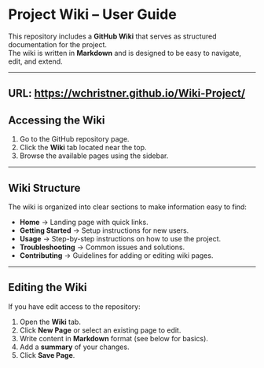 #  Project Wiki – User Guide

This repository includes a **GitHub Wiki** that serves as structured documentation for the project.  
The wiki is written in **Markdown** and is designed to be easy to navigate, edit, and extend.

---
URL: https://wchristner.github.io/Wiki-Project/
---

##  Accessing the Wiki
1. Go to the GitHub repository page.  
2. Click the **Wiki** tab located near the top.  
3. Browse the available pages using the sidebar.  

---

##  Wiki Structure
The wiki is organized into clear sections to make information easy to find:

- **Home** → Landing page with quick links.  
- **Getting Started** → Setup instructions for new users.  
- **Usage** → Step-by-step instructions on how to use the project.  
- **Troubleshooting** → Common issues and solutions.  
- **Contributing** → Guidelines for adding or editing wiki pages.  

---

##  Editing the Wiki
If you have edit access to the repository:

1. Open the **Wiki** tab.  
2. Click **New Page** or select an existing page to edit.  
3. Write content in **Markdown** format (see below for basics).  
4. Add a **summary** of your changes.  
5. Click **Save Page**.
